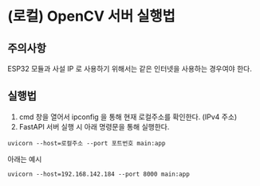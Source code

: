 # (로컬) OpenCV 서버 실행법

## 주의사항
ESP32 모듈과 사설 IP 로 사용하기 위해서는 같은 인터넷을 사용하는 경우여야 한다.  


## 실행법
1. cmd 창을 열어서 ipconfig 을 통해 현재 로컬주소를 확인한다. (IPv4 주소)
2. FastAPI 서버 실행 시 아래 명령문을 통해 실행한다.
```
uvicorn --host=로컬주소 --port 포트번호 main:app
```
아래는 예시
```
uvicorn --host=192.168.142.184 --port 8000 main:app
```